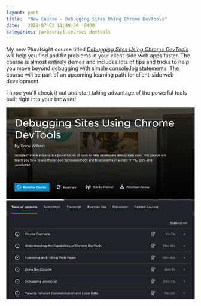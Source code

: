 ```yaml
---
layout: post
title:  "New Course - Debugging Sites Using Chrome DevTools"
date:   2020-07-02 11:49:00 -0400
categories: javascript courses devtools
---
```

My new Pluralsight course titled *[Debugging Sites Using Chrome DevTools](https://app.pluralsight.com/library/courses/debugging-sites-chrome-devtools/table-of-contents)* will help you find and fix problems in your client-side web apps faster. The course is almost entirely demos and includes lots of tips and tricks to help you move beyond debugging with simple console.log statements. The course will be part of an upcoming learning path for client-side web development.

I hope you'll check it out and start taking advantage of the powerful tools built right into your browser!

[![Pluralsight course screenshot](/assets/debugging-sites-chrome-devtools.png)](https://app.pluralsight.com/library/courses/debugging-sites-chrome-devtools/table-of-contents)